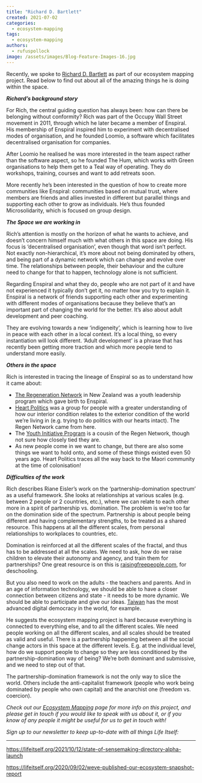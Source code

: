 ```yaml
---
title: "Richard D. Bartlett"
created: 2021-07-02
categories: 
  - ecosystem-mapping
tags: 
  - ecosystem-mapping
authors: 
  - rufuspollock
image: /assets/images/Blog-Feature-Images-16.jpg
---
```


Recently, we spoke to [Richard D. Bartlett](http://richdecibels.com/) as part of our ecosystem mapping project. Read below to find out about all of the amazing things he is doing within the space. 

_**Richard’s background story**_

For Rich, the central guiding question has always been: how can there be belonging without conformity? Rich was part of the Occupy Wall Street movement in 2011, through which he later became a member of Enspiral. His membership of Enspiral inspired him to experiment with decentralised modes of organisation, and he founded Loomio, a software which facilitates decentralised organisation for companies.

After Loomio he realised he was more interested in the team aspect rather than the software aspect, so he founded The Hum, which works with Green organisations to help them get to a Teal way of operating. They do workshops, training, courses and want to add retreats soon.

More recently he’s been interested in the question of how to create more communities like Enspiral: communities based on mutual trust, where members are friends and allies invested in different but parallel things and supporting each other to grow as individuals. He’s thus founded Microsolidarity, which is focused on group design.

_**The Space we are working in**_ 

Rich’s attention is mostly on the horizon of what he wants to achieve, and doesn’t concern himself much with what others in this space are doing. His focus is ‘decentralised organisation’, even though that word isn’t perfect. Not exactly non-hierarchical, it’s more about not being dominated by others, and being part of a dynamic network which can change and evolve over time. The relationships between people, their behaviour and the culture need to change for that to happen, technology alone is not sufficient.

Regarding Enspiral and what they do, people who are not part of it and have not experienced it typically don’t get it, no matter how you try to explain it. Enspiral is a network of friends supporting each other and experimenting with different modes of organisations because they believe that’s an important part of changing the world for the better. It’s also about adult development and peer coaching. 

They are evolving towards a new ‘indigeneity’, which is learning how to live in peace with each other in a local context. It’s a local thing, so every instantiation will look different. ‘Adult development’ is a phrase that has recently been getting more traction and which more people tend to understand more easily.

_**Others in the space**_

Rich is interested in tracing the lineage of Enspiral so as to understand how it came about:

- [The Regeneration Network](http://www.regeneration.org.nz/about-us) in New Zealand was a youth leadership program which gave birth to Enspiral.
- [Heart Politics](http://heartpolitics.org.nz/) was a group for people with a greater understanding of how our interior condition relates to the exterior condition of the world we’re living in (e.g. trying to do politics with our hearts intact). The Regen Network came from here.
- The [Youth Initiative Program](https://yip.se/) is a cousin of the Regen Network, though not sure how closely tied they are.
- As new people come in we want to change, but there are also some things we want to hold onto, and some of these things existed even 50 years ago. Heart Politics traces all the way back to the Maori community at the time of colonisation!

_**Difficulties of the work**_ 

Rich describes Riane Eisler’s work on the ‘partnership-domination spectrum’ as a useful framework. She looks at relationships at various scales (e.g. between 2 people or 2 countries, etc.), where we can relate to each other more in a spirit of partnership vs. domination. The problem is we’re too far on the domination side of the spectrum. Partnership is about people being different and having complementary strengths, to be treated as a shared resource. This happens at all the different scales, from personal relationships to workplaces to countries, etc.

Domination is reinforced at all the different scales of the fractal, and thus has to be addressed at all the scales. We need to ask, how do we raise children to elevate their autonomy and agency, and train them for partnerships? One great resource is on this is [raisingfreepeople.com](https://www.raisingfreepeople.com/), for deschooling.

But you also need to work on the adults - the teachers and parents. And in an age of information technology, we should be able to have a closer connection between citizens and state - it needs to be more dynamic. We should be able to participate and give our ideas. [Taiwan](https://twitter.com/RichDecibels/status/1093024280613314560) has the most advanced digital democracy in the world, for example. 

He suggests the ecosystem mapping project is hard because everything is connected to everything else, and to all the different scales. We need people working on all the different scales, and all scales should be treated as valid and useful. There is a partnership happening between all the social change actors in this space at the different levels. E.g. at the individual level, how do we support people to change so they are less conditioned by the partnership-domination way of being? We’re both dominant and submissive, and we need to step out of that.

The partnership-domination framework is not the only way to slice the world. Others include the anti-capitalist framework (people who work being dominated by people who own capital) and the anarchist one (freedom vs. coercion). 

_Check out our [Ecosystem Mapping](https://lifeitself.org/ecosystem-mapping/) page for more info on this project, and please get in touch if you would like to speak with us about it, or if you know of any people it might be useful for us to get in touch with!_

_Sign up to our newsletter to keep up-to-date with all things Life Itself:_

* * *

https://lifeitself.org/2021/10/12/state-of-sensemaking-directory-alpha-launch

https://lifeitself.org/2020/09/02/weve-published-our-ecosystem-snapshot-report
